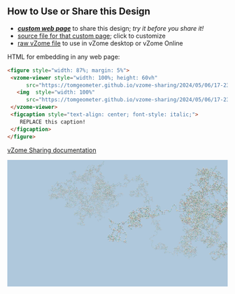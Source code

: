 
## How to Use or Share this Design

 - [***custom web page***][post] to share this design; *try it before you share it!*
 - [source file for that custom page][source]; click to customize
 - [raw vZome file][raw] to use in vZome desktop or vZome Online
 
 HTML for embedding in any web page:
 ```html
<figure style="width: 87%; margin: 5%">
  <vzome-viewer style="width: 100%; height: 60vh"
       src="https://tomgeometer.github.io/vzome-sharing/2024/05/06/17-23-34-RandomPath/RandomPath.vZome" >
    <img  style="width: 100%"
       src="https://tomgeometer.github.io/vzome-sharing/2024/05/06/17-23-34-RandomPath/RandomPath.png" >
  </vzome-viewer>
  <figcaption style="text-align: center; font-style: italic;">
     REPLACE this caption!
  </figcaption>
</figure>
 ```

[vZome Sharing documentation](https://vzome.github.io/vzome/sharing.html#how-it-works)

![Image](<RandomPath.png>)


[post]: <https://tomgeometer.github.io/vzome-sharing/2024/05/06/RandomPath-17-23-34.html>
[source]: <https://github.com/tomgeometer/vzome-sharing/edit/main/_posts/2024-05-06-RandomPath-17-23-34.md>
[raw]: <https://raw.githubusercontent.com/tomgeometer/vzome-sharing/main/2024/05/06/17-23-34-RandomPath/RandomPath.vZome>